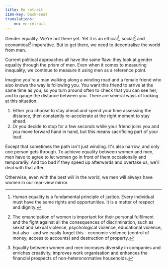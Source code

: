 ```yaml
---
title: En retrait
i18n-key: back-seat
translations:
    en: en-retrait
---
```


Gender equality. We're not there yet. Yet it is an ethical[^ethical], social[^social] and economical[^economical] imperative. But to get there, we need to decentralise the world from men.

[^ethical]: Human equality is a fundamental principle of justice. Every individual must have the same rights and opportunities. It is a matter of respect and dignity.

[^social]: The emancipation of women is important for their personal fulfilment and the fight against all the consequences of discrimination, such as sexist and sexual violence, psychological violence, educational violence, but also - and we easily forget this - economic violence (control of money, access to accounts) and destruction of property.

[^economical]: Equality between women and men increases diversity in companies and enriches creativity, improves work organisation and enhances the financial prospects of non-heteronormative households.

Current political approaches all have the same flaw: they look at gender equality through the prism of men. Even when it comes to measuring inequality, we continue to measure it using men as a reference point.

Imagine you're a man walking along a winding road and a female friend who also knows the way is following you. You want this friend to arrive at the same time as you, so you turn around often to check that you can see her, and to gauge the distance between you. There are several ways of looking at this situation.

1. Either you choose to stay ahead and spend your time assessing the distance, then constantly re-accelerate at the right moment to stay ahead.
2. Or you decide to stop for a few seconds while your friend joins you and you move forward hand in hand, but this means sacrificing part of your lead.

Except that sometimes the path isn't just winding. It's also narrow, and only one person gets through. To achieve equality between women and men, men have to agree to let women go in front of them occasionally and temporarily. And too bad if they speed up afterwards and overtake us, we'll deal with that after.

Otherwise, even with the best will in the world, we men will always have women in our rear-view mirror.

